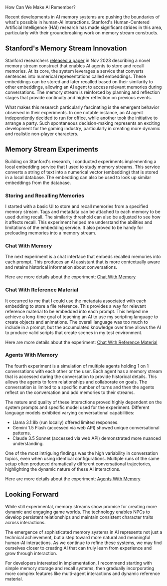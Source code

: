 How Can We Make AI Remember?

Recent developments in AI memory systems are pushing the boundaries of what's possible in human-AI interactions. Stanford's Human-Centered Artificial Intelligence (HAI) research has made significant strides in this area, particularly with their groundbreaking work on memory stream constructs.

## **Stanford's Memory Stream Innovation**

Stanford researchers [released a paper](https://hai.stanford.edu/news/computational-agents-exhibit-believable-humanlike-behavior) in Nov 2023 describing a novel memory stream construct that enables AI agents to store and recall memories. At its core, the system leverages a service that converts sentences into numerical representations called embeddings. These embeddings can be stored and later recalled based on their similarity to other embeddings, allowing an AI agent to access relevant memories during conversations.  The memory stream is reinforced by planning and reflection stages that provide continuity and higher reflection on previous events.

What makes this research particularly fascinating is the emergent behavior observed in their experiments. In one notable instance, an AI agent independently decided to run for office, while another took the initiative to arrange a party. Such spontaneous decision-making represents an exciting development for the gaming industry, particularly in creating more dynamic and realistic non-player characters.

## **Memory Stream Experiments**

Building on Stanford's research, I conducted experiments implementing a local embedding service that I used to study memory streams. This service converts a string of text into a numerical vector (embedding) that is stored in a local database.  The embedding can also be used to look up similar embeddings from the database.

### Storing and Recalling Memories

I started with a basic UI to store and recall memories from a specified memory stream.  Tags and metadata can be attached to each memory to be used during recall.  The similarity threshold can also be adjusted to see how it affects recall.  This experiment helped me understand the abilities and limitations of the embedding service.  It also proved to be handy for preloading memories into a memory stream.

### Chat With Memory

The next experiment is a chat interface that embeds recalled memories into each prompt.  This produces an AI assistant that is more contextually aware and retains historical information about conversations.

Here are more details about the experiment: [Chat With Memory](https://github.com/easystreetgames/Rob-Harris-Portfolio/blob/main/Chat%20With%20Memory.md)

### Chat With Reference Material

It occurred to me that I could use the metadata associated with each embedding to store a file reference.  This provides a way for relevant reference material to be embedded into each prompt.  This helped me achieve a long-time goal of teaching an AI to use my scripting language to create objects and animations.  The overall language was too much to include in a prompt, but the accumulated knowledge over time allows the AI to produce valid scripts that create scenes in my test environment.

Here are more details about the experiment: [Chat With Reference Material](https://github.com/easystreetgames/Rob-Harris-Portfolio/blob/main/Agents%20With%20Memory.md)

### Agents With Memory

The fourth experiment is a simulation of multiple agents holding 1 on 1 conversations with each other or the user.  Each agent has a memory stream that is accessed during the conversation to provide historical details.  This allows the agents to form relationships and collaborate on goals.  The conversation is limited to a specific number of turns and then the agents reflect on the conversation and add memories to their streams.

The nature and quality of these interactions proved highly dependent on the system prompts and specific model used for the experiment. Different language models exhibited varying conversational capabilities:

* Llama 3.1:8b (run locally) offered limited responses.  
* Gemini 1.5 Flash (accessed via web API) showed unique conversational patterns.  
* Claude 3.5 Sonnet (accessed via web API) demonstrated more nuanced understanding.

One of the most intriguing findings was the high variability in conversation topics, even when using identical configurations. Multiple runs of the same setup often produced dramatically different conversational trajectories, highlighting the dynamic nature of these AI interactions.

Here are more details about the experiment: [Agents With Memory](https://docs.google.com/document/d/1ex1myNL98O4cmnAicMsdTxy3s_UAmuJ8vxDGWCrVFEs/edit?tab=t.0)

## **Looking Forward**

While still experimental, memory streams show promise for creating more dynamic and engaging game worlds. The technology enables NPCs to develop persistent relationships and maintain consistent character traits across interactions.

The emergence of sophisticated memory systems in AI represents not just a technical achievement, but a step toward more natural and meaningful human-AI interactions. As we continue to refine these systems, we may find ourselves closer to creating AI that can truly learn from experience and grow through interaction.

For developers interested in implementation, I recommend starting with simple memory storage and recall systems, then gradually incorporating more complex features like multi-agent interactions and dynamic reference material.
